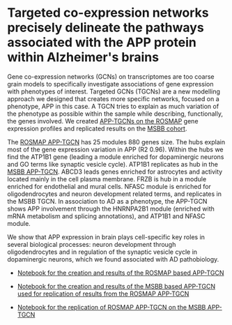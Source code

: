 # Targeted co-expression networks precisely delineate the pathways associated with the APP protein within Alzheimer's brains

Gene co-expression networks (GCNs) on transcriptomes are too coarse grain models to specifically investigate associations of gene expression with phenotypes of interest. Targeted GCNs (TGCNs) are a new modelling approach we designed that creates more specific networks, focused on a phenotype, APP in this case. A TGCN tries to explain as much variation of the phenotype as possible within the sample while describing, functionally, the genes involved. We created [APP-TGCNs on the ROSMAP](https://github.com/aliciagp/TGCN/blob/master/notebooks/template_APP_ROSMAP.html) gene expression profiles and replicated results on the [MSBB cohort](https://github.com/aliciagp/TGCN/blob/master/notebooks/template_APP_MSBB.html).

The [ROSMAP APP-TGCN](https://github.com/aliciagp/TGCN/blob/master/notebooks/template_APP_ROSMAP.html) has 25 modules 880 genes size. The hubs explain most of the gene expression variation in APP (R2 0.96). Within the hubs we find the ATP1B1 gene (leading a module enriched for dopaminergic neurons and GO terms like synaptic vesicle cycle). ATP1B1 replicates as hub in the [MSBB APP-TGCN](https://github.com/aliciagp/TGCN/blob/master/notebooks/template_APP_MSBB.html). ABCD3 leads genes enriched for astrocytes and activity located mainly in the cell plasma membrane. FRZB is hub in a module enriched for endothelial and mural cells. NFASC module is enriched for oligodendrocytes and neuron development related terms, and replicates in the MSBB TGCN. In association to AD as a phenotype, the APP-TGCN shows APP involvement through the HNRNPA2B1 module (enriched with mRNA metabolism and splicing annotations), and ATP1B1 and NFASC module.

We show that APP expression in brain plays cell-specific key roles in several biological processes: neuron development through oligodendrocytes and in regulation of the synaptic vesicle cycle in dopaminergic neurons, which we found associated with AD pathobiology.


- [Notebook for the creation and results of the ROSMAP based APP-TGCN](https://github.com/aliciagp/TGCN/blob/master/notebooks/template_APP_ROSMAP.html)

- [Notebook for the creation and results of the MSBB based APP-TGCN used for replication of results from the ROSMAP APP-TGCN](https://github.com/aliciagp/TGCN/blob/master/notebooks/template_APP_MSBB.html)

- [Notebook for the replication of ROSMAP APP-TGCN on the MSBB APP-TGCN](https://github.com/aliciagp/TGCN/blob/master/notebooks/validation.html)


